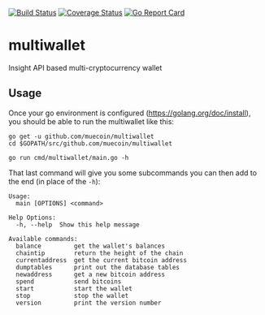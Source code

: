 [![Build Status](https://travis-ci.org/muecoin/multiwallet.svg?branch=master)](https://travis-ci.org/muecoin/multiwallet)
[![Coverage Status](https://coveralls.io/repos/github/muecoin/multiwallet/badge.svg?branch=master)](https://coveralls.io/github/muecoin/multiwallet?branch=master)
[![Go Report Card](https://goreportcard.com/badge/github.com/muecoin/multiwallet)](https://goreportcard.com/report/github.com/muecoin/multiwallet)

# multiwallet
Insight API based multi-cryptocurrency wallet

## Usage

Once your go environment is configured (https://golang.org/doc/install), you should be able to run the multiwallet like this:

```
go get -u github.com/muecoin/multiwallet
cd $GOPATH/src/github.com/muecoin/multiwallet

go run cmd/multiwallet/main.go -h
```

That last command will give you some subcommands you can then add to the end (in place of the `-h`):
```
Usage:
  main [OPTIONS] <command>

Help Options:
  -h, --help  Show this help message

Available commands:
  balance         get the wallet's balances
  chaintip        return the height of the chain
  currentaddress  get the current bitcoin address
  dumptables      print out the database tables
  newaddress      get a new bitcoin address
  spend           send bitcoins
  start           start the wallet
  stop            stop the wallet
  version         print the version number
```

